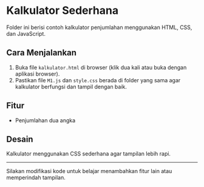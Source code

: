 # Kalkulator Sederhana

Folder ini berisi contoh kalkulator penjumlahan menggunakan HTML, CSS, dan JavaScript.

## Cara Menjalankan

1. Buka file `kalkulator.html` di browser (klik dua kali atau buka dengan aplikasi browser).
2. Pastikan file `M1.js` dan `style.css` berada di folder yang sama agar kalkulator berfungsi dan tampil dengan baik.

## Fitur
- Penjumlahan dua angka

## Desain
Kalkulator menggunakan CSS sederhana agar tampilan lebih rapi.

---

Silakan modifikasi kode untuk belajar menambahkan fitur lain atau memperindah tampilan.